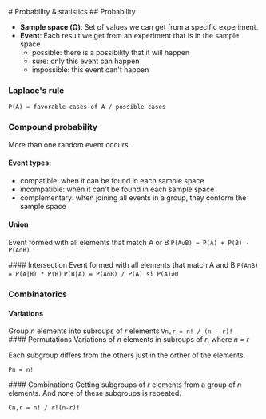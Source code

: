 # Probability & statistics
## Probability
- **Sample space (Ω)**: Set of values we can get from a specific experiment.
- **Event**: Each result we get from an experiment that is in the sample space
  - possible: there is a possibility that it will happen
  - sure: only this event can happen
  - impossible: this event can't happen

### Laplace's rule
`P(A) = favorable cases of A / possible cases`

### Compound probability
More than one random event occurs.
#### Event types:
- compatible: when it can be found in each sample space
- incompatible: when it can't be found in each sample space
- complementary: when joining all events in a group, they conform the sample space

#### Union
Event formed with all elements that match A or B
`P(A∪B) = P(A) + P(B) - P(A∩B)`

#### Intersection
Event formed with all elements that match A and B
`P(A∩B) = P(A|B) * P(B)`
`P(B|A) = P(A∩B) / P(A) si P(A)≠0`

### Combinatorics
#### Variations
Group *n* elements into subroups of *r* elements 
`Vn,r = n! / (n - r)!`
#### Permutations
Variations of *n* elements in subroups of *r*, where *n = r*

Each subgroup differs from the others just in the orther of the elements.

`Pn = n!`

#### Combinations
Getting subgroups of *r* elements from a group of *n* elements. And none of these subgroups is repeated.

`Cn,r = n! / r!(n-r)!`